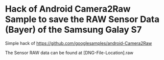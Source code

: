 
Hack of Android Camera2Raw Sample to save the RAW Sensor Data (Bayer) of  the Samsung Galay S7
==============================================================================================

Simple hack of https://github.com/googlesamples/android-Camera2Raw

The Sensor RAW data can be found at [DNG-File-Location].raw



